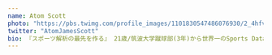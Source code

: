 ```yaml
---
name: Atom Scott
photo: "https://pbs.twimg.com/profile_images/1101830547486076930/2_4hfvhP_400x400.jpg"
twitter: "AtomJamesScott"
bio: 『スポーツ解析の最先を作る』 21歳/筑波大学蹴球部(3年)から世界一のSports Data Analystを目指してます。情報科学類(COINS)。産総研&CVlabでスポーツにおける人間追跡•姿勢推定技術とそこから得られるデータとその分析の研究をしてます。
---
```

